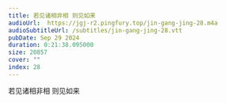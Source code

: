 ```yaml
---
title: 若见诸相非相 则见如来
audioUrl:  https://jgj-r2.pingfury.top/jin-gang-jing-28.m4a
audioSubtitleUrl: /subtitles/jin-gang-jing-28.vtt
pubDate: Sep 29 2024
duration: 0:21:38.095000
size: 20857
cover: ""
index: 28
---
```

若见诸相非相 则见如来